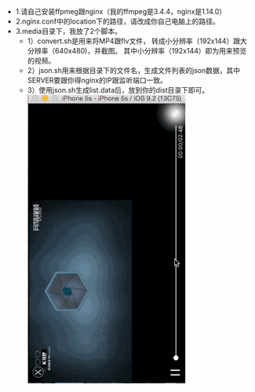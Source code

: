 * 1.请自己安装ffpmeg跟nginx（我的ffmpeg是3.4.4，nginx是1.14.0）
* 2.nginx.conf中的location下的路径，请改成你自己电脑上的路径。
* 3.media目录下，我放了2个脚本。
  * 1）convert.sh是用来将MP4跟flv文件， 转成小分辨率（192x144）跟大分辨率（640x480)，并截图。
 其中小分辨率（192x144）即为用来预览的视频。
  * 2）json.sh用来根据目录下的文件名，生成文件列表的json数据，其中SERVER要跟你得nginx的IP跟监听端口一致。
  * 3）使用json.sh生成list.data后，放到你的dist目录下即可。
![image](https://github.com/zhengwenming/WMPlayer/blob/master/WMPlayer/Resource/WMPlayer.gif) 
